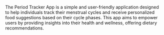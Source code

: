 The Period Tracker App is a simple and user-friendly application designed to help individuals track their menstrual cycles and receive personalized food suggestions based on their cycle phases. This app aims to empower users by providing insights into their health and wellness, offering dietary recommendations. 
